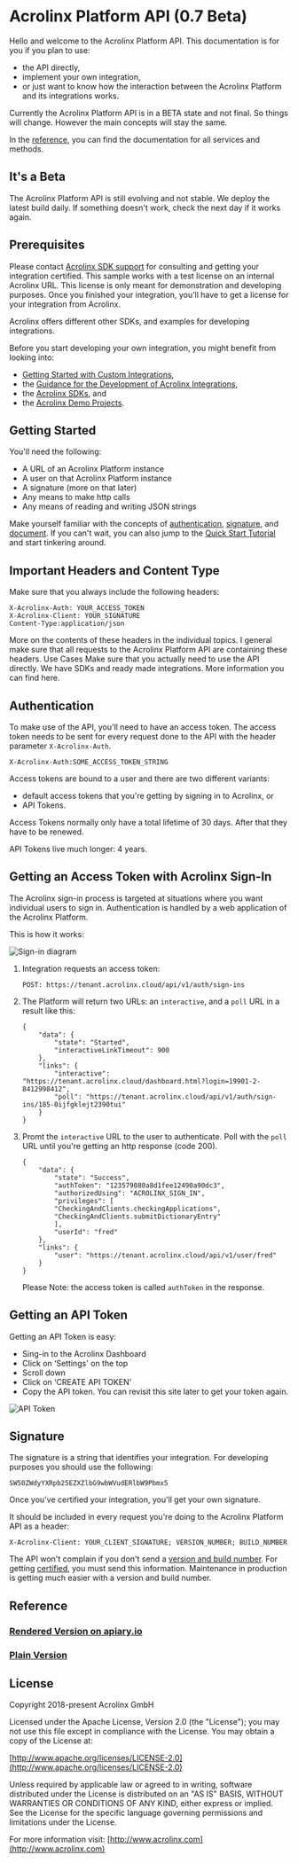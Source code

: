 # Acrolinx Platform API (0.7 Beta)

Hello and welcome to the Acrolinx Platform API.
This documentation is for you if you plan to use:

* the API directly,
* implement your own integration,
* or just want to know how the interaction between the Acrolinx Platform and its integrations works.

Currently the Acrolinx Platform API is in a BETA state and not final.
So things will change. However the main concepts will stay the same.

In the [reference](#reference), you can find the documentation for all services and methods.

## It's a Beta

The Acrolinx Platform API is still evolving and not stable.
We deploy the latest build daily.
If something doesn't work, check the next day if it works again.

## Prerequisites

Please contact [Acrolinx SDK support](sdk-support@acrolinx.com) for consulting and getting your integration certified.
This sample works with a test license on an internal Acrolinx URL.
This license is only meant for demonstration and developing purposes.
Once you finished your integration, you'll have to get a license for your integration from Acrolinx.
  
Acrolinx offers different other SDKs, and examples for developing integrations.

Before you start developing your own integration, you might benefit from looking into:

* [Getting Started with Custom Integrations](https://support.acrolinx.com/hc/en-us/articles/205687652-Getting-Started-with-Custom-Integrations),
* the [Guidance for the Development of Acrolinx Integrations](https://github.com/acrolinx/acrolinx-coding-guidance),
* the [Acrolinx SDKs](https://github.com/acrolinx?q=sdk), and
* the [Acrolinx Demo Projects](https://github.com/acrolinx?q=demo).

## Getting Started

You'll need the following:

* A URL of an Acrolinx Platform instance
* A user on that Acrolinx Platform instance
* A signature (more on that later)
* Any means to make http calls
* Any means of reading and writing JSON strings

Make yourself familiar with the concepts of [authentication](https://github.com/acrolinx/acrolinx-coding-guidance/blob/master/topics/configuration.md),
[signature](https://github.com/acrolinx/acrolinx-coding-guidance/blob/master/topics/packaging.md#packaging),
and [document](https://github.com/acrolinx/acrolinx-coding-guidance/blob/master/topics/text-extraction.md).
If you can't wait, you can also jump to the [Quick Start Tutorial](quickstart.md) and start tinkering around.

## Important Headers and Content Type

Make sure that you always include the following headers:

```HTTP
X-Acrolinx-Auth: YOUR_ACCESS_TOKEN
X-Acrolinx-Client: YOUR_SIGNATURE
Content-Type:application/json
```

More on the contents of these headers in the individual topics.
I general make sure that all requests to the Acrolinx Platform API are containing these headers.
Use Cases
Make sure that you actually need to use the API directly. We have SDKs and ready made integrations.
More information you can find here.

## Authentication

To make use of the API, you'll need to have an access token.
The access token needs to be sent for every request done to the API with the header parameter `X-Acrolinx-Auth`.

```HTTP
X-Acrolinx-Auth:SOME_ACCESS_TOKEN_STRING
```

Access tokens are bound to a user and there are two different variants:

* default access tokens that you're getting by signing in to Acrolinx, or
* API Tokens.

Access Tokens normally only have a total lifetime of 30 days. After that they have to be renewed.

API Tokens live much longer: 4 years.

## Getting an Access Token with Acrolinx Sign-In

The Acrolinx sign-in process is targeted at situations where you want individual users to sign in.
Authentication is handled by a web application of the Acrolinx Platform.

This is how it works:

![Sign-in diagram](doc/sign-in.png)

1. Integration requests an access token:

    ```HTTP
    POST: https://tenant.acrolinx.cloud/api/v1/auth/sign-ins
    ```

2. The Platform will return two URLs: an `interactive`, and a `poll` URL in a result like this:

    ```HTTP
    {
        "data": {
            "state": "Started",
            "interactiveLinkTimeout": 900
        },
        "links": {
            "interactive": "https://tenant.acrolinx.cloud/dashboard.html?login=19901-2-8412998412",
            "poll": "https://tenant.acrolinx.cloud/api/v1/auth/sign-ins/185-0ijfgklejt2390tui"
        }
    }
    ```

3. Promt the `interactive` URL to the user to authenticate.
    Poll with the `poll` URL until you're getting an http response (code 200).

    ```HTTP
    {
        "data": {
            "state": "Success",
            "authToken": "123579080a8d1fee12490a90dc3",
            "authorizedUsing": "ACROLINX_SIGN_IN",
            "privileges": [
            "CheckingAndClients.checkingApplications",
            "CheckingAndClients.submitDictionaryEntry"
            ],
            "userId": "fred"
        },
        "links": {
            "user": "https://tenant.acrolinx.cloud/api/v1/user/fred"
        }
    }
    ```

    Please Note: the access token is called `authToken` in the response.

## Getting an API Token

Getting an API Token is easy:

* Sing-in to the Acrolinx Dashboard
* Click on ‘Settings' on the top
* Scroll down
* Click on ‘CREATE API TOKEN'
* Copy the API token. You can revisit this site later to get your token again.

![API Token](doc/creating_api_token.gif)

## Signature

The signature is a string that identifies your integration.
For developing purposes you should use the following:

```TEXT
SW50ZWdyYXRpb25EZXZlbG9wbWVudERlbW9Pbmx5
```

Once you've certified your integration, you'll get your own signature.

It should be included in every request you're doing to the Acrolinx Platform API as a header:

```HTTP
X-Acrolinx-Client: YOUR_CLIENT_SIGNATURE; VERSION_NUMBER; BUILD_NUMBER
```

The API won't complain if you don't send a
[version and build number](https://github.com/acrolinx/acrolinx-coding-guidance/blob/master/topics/project-setup.md#version-information).
For getting [certified](https://github.com/acrolinx/acrolinx-coding-guidance/blob/master/topics/checklist.md),
you must send this information.
Maintenance in production is getting much easier with a version and build number.

## Reference

### [Rendered Version on apiary.io](http://docs.acrolinxapi.apiary.io/#)

### [Plain Version](apiary.apib)

## License

Copyright 2018-present Acrolinx GmbH

Licensed under the Apache License, Version 2.0 (the "License");
you may not use this file except in compliance with the License.
You may obtain a copy of the License at:

[http://www.apache.org/licenses/LICENSE-2.0](http://www.apache.org/licenses/LICENSE-2.0)

Unless required by applicable law or agreed to in writing, software
distributed under the License is distributed on an "AS IS" BASIS,
WITHOUT WARRANTIES OR CONDITIONS OF ANY KIND, either express or implied.
See the License for the specific language governing permissions and
limitations under the License.

For more information visit: [http://www.acrolinx.com](http://www.acrolinx.com)